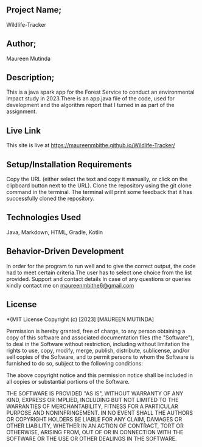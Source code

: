 ## Project Name;

Wildlife-Tracker

## Author;
Maureen Mutinda

## Description;
This is a java spark app for the Forest Service to conduct an environmental impact study in 2023.There is an app.java file of the code, used for development and the algorithm report that I turned in as part of the assignment.
## Live Link
This site is live at https://maureenmbithe.github.io/Wildlife-Tracker/

## Setup/Installation Requirements
Copy the URL (either select the text and copy it manually, or click on the clipboard button next to the URL). Clone the repository using the git clone command in the terminal. The terminal will print some feedback that it has successfully cloned the repository.

## Technologies Used
Java, Markdown, HTML, Gradle, Kotlin

## Behavior-Driven Development
In order for the program to run well and to give the correct output, the code had to meet certain criteria.The user has to select one choice from the list provided.
Support and contact details
In case of any questions or queries kindly contact me on maureenmbithe6@gmail.com

## License
*{MIT License
Copyright (c) [2023] [MAUREEN MUTINDA]

Permission is hereby granted, free of charge, to any person obtaining a copy
of this software and associated documentation files (the "Software"), to deal
in the Software without restriction, including without limitation the rights
to use, copy, modify, merge, publish, distribute, sublicense, and/or sell
copies of the Software, and to permit persons to whom the Software is
furnished to do so, subject to the following conditions:

The above copyright notice and this permission notice shall be included in all
copies or substantial portions of the Software.

THE SOFTWARE IS PROVIDED "AS IS", WITHOUT WARRANTY OF ANY KIND, EXPRESS OR
IMPLIED, INCLUDING BUT NOT LIMITED TO THE WARRANTIES OF MERCHANTABILITY,
FITNESS FOR A PARTICULAR PURPOSE AND NONINFRINGEMENT. IN NO EVENT SHALL THE
AUTHORS OR COPYRIGHT HOLDERS BE LIABLE FOR ANY CLAIM, DAMAGES OR OTHER
LIABILITY, WHETHER IN AN ACTION OF CONTRACT, TORT OR OTHERWISE, ARISING FROM,
OUT OF OR IN CONNECTION WITH THE SOFTWARE OR THE USE OR OTHER DEALINGS IN THE
SOFTWARE.